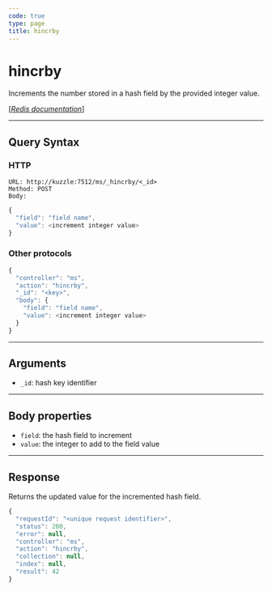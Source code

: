 ```yaml
---
code: true
type: page
title: hincrby
---
```


# hincrby

<SinceBadge version="1.0.0" />

Increments the number stored in a hash field by the provided integer value.

[[_Redis documentation_]](https://redis.io/commands/hincrby)

---

## Query Syntax

### HTTP

```http
URL: http://kuzzle:7512/ms/_hincrby/<_id>
Method: POST
Body:
```

```js
{
  "field": "field name",
  "value": <increment integer value>
}
```

### Other protocols

```js
{
  "controller": "ms",
  "action": "hincrby",
  "_id": "<key>",
  "body": {
    "field": "field name",
    "value": <increment integer value>
  }
}
```

---

## Arguments

- `_id`: hash key identifier

---

## Body properties

- `field`: the hash field to increment
- `value`: the integer to add to the field value

---

## Response

Returns the updated value for the incremented hash field.

```javascript
{
  "requestId": "<unique request identifier>",
  "status": 200,
  "error": null,
  "controller": "ms",
  "action": "hincrby",
  "collection": null,
  "index": null,
  "result": 42
}
```
